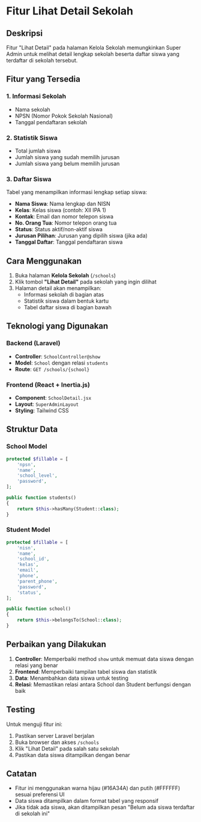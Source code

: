 # Fitur Lihat Detail Sekolah

## Deskripsi
Fitur "Lihat Detail" pada halaman Kelola Sekolah memungkinkan Super Admin untuk melihat detail lengkap sekolah beserta daftar siswa yang terdaftar di sekolah tersebut.

## Fitur yang Tersedia

### 1. Informasi Sekolah
- Nama sekolah
- NPSN (Nomor Pokok Sekolah Nasional)
- Tanggal pendaftaran sekolah

### 2. Statistik Siswa
- Total jumlah siswa
- Jumlah siswa yang sudah memilih jurusan
- Jumlah siswa yang belum memilih jurusan

### 3. Daftar Siswa
Tabel yang menampilkan informasi lengkap setiap siswa:
- **Nama Siswa**: Nama lengkap dan NISN
- **Kelas**: Kelas siswa (contoh: XII IPA 1)
- **Kontak**: Email dan nomor telepon siswa
- **No. Orang Tua**: Nomor telepon orang tua
- **Status**: Status aktif/non-aktif siswa
- **Jurusan Pilihan**: Jurusan yang dipilih siswa (jika ada)
- **Tanggal Daftar**: Tanggal pendaftaran siswa

## Cara Menggunakan

1. Buka halaman **Kelola Sekolah** (`/schools`)
2. Klik tombol **"Lihat Detail"** pada sekolah yang ingin dilihat
3. Halaman detail akan menampilkan:
   - Informasi sekolah di bagian atas
   - Statistik siswa dalam bentuk kartu
   - Tabel daftar siswa di bagian bawah

## Teknologi yang Digunakan

### Backend (Laravel)
- **Controller**: `SchoolController@show`
- **Model**: `School` dengan relasi `students`
- **Route**: `GET /schools/{school}`

### Frontend (React + Inertia.js)
- **Component**: `SchoolDetail.jsx`
- **Layout**: `SuperAdminLayout`
- **Styling**: Tailwind CSS

## Struktur Data

### School Model
```php
protected $fillable = [
    'npsn',
    'name', 
    'school_level',
    'password',
];

public function students()
{
    return $this->hasMany(Student::class);
}
```

### Student Model
```php
protected $fillable = [
    'nisn',
    'name',
    'school_id',
    'kelas',
    'email',
    'phone',
    'parent_phone',
    'password',
    'status',
];

public function school()
{
    return $this->belongsTo(School::class);
}
```

## Perbaikan yang Dilakukan

1. **Controller**: Memperbaiki method `show` untuk memuat data siswa dengan relasi yang benar
2. **Frontend**: Memperbaiki tampilan tabel siswa dan statistik
3. **Data**: Menambahkan data siswa untuk testing
4. **Relasi**: Memastikan relasi antara School dan Student berfungsi dengan baik

## Testing

Untuk menguji fitur ini:
1. Pastikan server Laravel berjalan
2. Buka browser dan akses `/schools`
3. Klik "Lihat Detail" pada salah satu sekolah
4. Pastikan data siswa ditampilkan dengan benar

## Catatan

- Fitur ini menggunakan warna hijau (#16A34A) dan putih (#FFFFFF) sesuai preferensi UI
- Data siswa ditampilkan dalam format tabel yang responsif
- Jika tidak ada siswa, akan ditampilkan pesan "Belum ada siswa terdaftar di sekolah ini"
